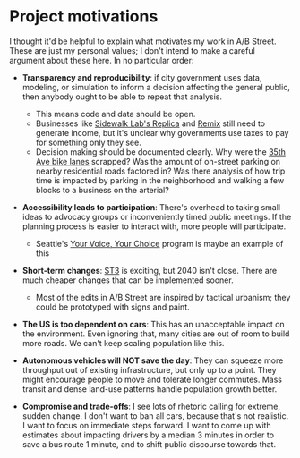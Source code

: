 # Project motivations

I thought it'd be helpful to explain what motivates my work in A/B Street. These
are just my personal values; I don't intend to make a careful argument about
these here. In no particular order:

- **Transparency and reproducibility**: if city government uses data, modeling,
  or simulation to inform a decision affecting the general public, then anybody
  ought to be able to repeat that analysis.

  - This means code and data should be open.
  - Businesses like [Sidewalk Lab's Replica](https://replicahq.com/) and
    [Remix](https://www.remix.com/solutions/streets) still need to generate
    income, but it's unclear why governments use taxes to pay for something only
    they see.
  - Decision making should be documented clearly. Why were the
    [35th Ave bike lanes](https://www.seattle.gov/transportation/projects-and-programs/programs/maintenance-and-paving/current-paving-projects/35th-ave-ne)
    scrapped? Was the amount of on-street parking on nearby residential roads
    factored in? Was there analysis of how trip time is impacted by parking in
    the neighborhood and walking a few blocks to a business on the arterial?

- **Accessibility leads to participation**: There's overhead to taking small
  ideas to advocacy groups or inconveniently timed public meetings. If the
  planning process is easier to interact with, more people will participate.

  - Seattle's
    [Your Voice, Your Choice](https://www.seattle.gov/neighborhoods/programs-and-services/your-voice-your-choice)
    program is maybe an example of this

- **Short-term changes**: [ST3](https://en.wikipedia.org/wiki/Sound_Transit_3)
  is exciting, but 2040 isn't close. There are much cheaper changes that can be
  implemented sooner.

  - Most of the edits in A/B Street are inspired by tactical urbanism; they
    could be prototyped with signs and paint.

- **The US is too dependent on cars**: This has an unacceptable impact on the
  environment. Even ignoring that, many cities are out of room to build more
  roads. We can't keep scaling population like this.

- **Autonomous vehicles will NOT save the day**: They can squeeze more
  throughput out of existing infrastructure, but only up to a point. They might
  encourage people to move and tolerate longer commutes. Mass transit and dense
  land-use patterns handle population growth better.

- **Compromise and trade-offs**: I see lots of rhetoric calling for extreme,
  sudden change. I don't want to ban all cars, because that's not realistic. I
  want to focus on immediate steps forward. I want to come up with estimates
  about impacting drivers by a median 3 minutes in order to save a bus route 1
  minute, and to shift public discourse towards that.
